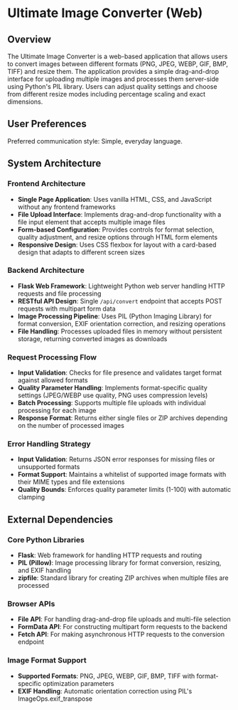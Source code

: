 # Ultimate Image Converter (Web)

## Overview

The Ultimate Image Converter is a web-based application that allows users to convert images between different formats (PNG, JPEG, WEBP, GIF, BMP, TIFF) and resize them. The application provides a simple drag-and-drop interface for uploading multiple images and processes them server-side using Python's PIL library. Users can adjust quality settings and choose from different resize modes including percentage scaling and exact dimensions.

## User Preferences

Preferred communication style: Simple, everyday language.

## System Architecture

### Frontend Architecture
- **Single Page Application**: Uses vanilla HTML, CSS, and JavaScript without any frontend frameworks
- **File Upload Interface**: Implements drag-and-drop functionality with a file input element that accepts multiple image files
- **Form-based Configuration**: Provides controls for format selection, quality adjustment, and resize options through HTML form elements
- **Responsive Design**: Uses CSS flexbox for layout with a card-based design that adapts to different screen sizes

### Backend Architecture
- **Flask Web Framework**: Lightweight Python web server handling HTTP requests and file processing
- **RESTful API Design**: Single `/api/convert` endpoint that accepts POST requests with multipart form data
- **Image Processing Pipeline**: Uses PIL (Python Imaging Library) for format conversion, EXIF orientation correction, and resizing operations
- **File Handling**: Processes uploaded files in memory without persistent storage, returning converted images as downloads

### Request Processing Flow
- **Input Validation**: Checks for file presence and validates target format against allowed formats
- **Quality Parameter Handling**: Implements format-specific quality settings (JPEG/WEBP use quality, PNG uses compression levels)
- **Batch Processing**: Supports multiple file uploads with individual processing for each image
- **Response Format**: Returns either single files or ZIP archives depending on the number of processed images

### Error Handling Strategy
- **Input Validation**: Returns JSON error responses for missing files or unsupported formats
- **Format Support**: Maintains a whitelist of supported image formats with their MIME types and file extensions
- **Quality Bounds**: Enforces quality parameter limits (1-100) with automatic clamping

## External Dependencies

### Core Python Libraries
- **Flask**: Web framework for handling HTTP requests and routing
- **PIL (Pillow)**: Image processing library for format conversion, resizing, and EXIF handling
- **zipfile**: Standard library for creating ZIP archives when multiple files are processed

### Browser APIs
- **File API**: For handling drag-and-drop file uploads and multi-file selection
- **FormData API**: For constructing multipart form requests to the backend
- **Fetch API**: For making asynchronous HTTP requests to the conversion endpoint

### Image Format Support
- **Supported Formats**: PNG, JPEG, WEBP, GIF, BMP, TIFF with format-specific optimization parameters
- **EXIF Handling**: Automatic orientation correction using PIL's ImageOps.exif_transpose